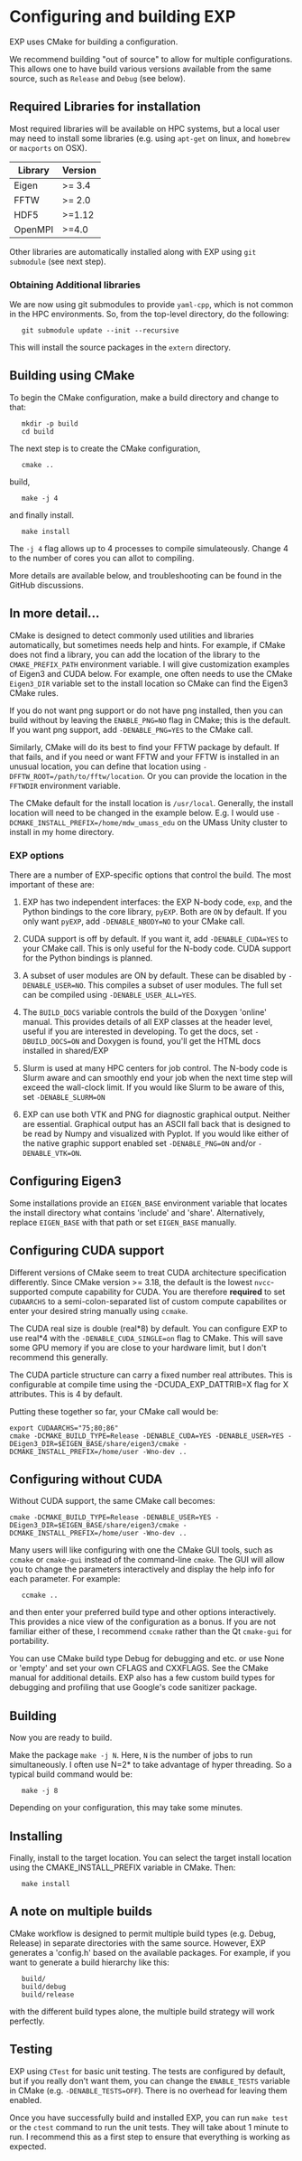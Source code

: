 # Configuring and building EXP

EXP uses CMake for building a configuration.

We recommend building "out of source" to allow for multiple
configurations.  This allows one to have build various versions
available from the same source, such as `Release` and `Debug` (see below). 

## Required Libraries for installation

Most required libraries will be available on HPC systems, but a local 
user may need to install some libraries (e.g. using `apt-get` on linux, 
and `homebrew` or `macports` on OSX).

| Library | Version   |
|---------|-----------|
| Eigen   | >= 3.4    |
| FFTW    | >= 2.0    |
| HDF5    | >=1.12    |
| OpenMPI | >=4.0     |

Other libraries are automatically installed along with EXP using `git submodule` (see next step).

### Obtaining Additional libraries

We are now using git submodules to provide `yaml-cpp`, which is not
common in the HPC environments.  So, from the top-level directory, do
the following:

```
   git submodule update --init --recursive
```

This will install the source packages in the `extern` directory.


## Building using CMake

To begin the CMake configuration, make a build directory and change to that:
```
   mkdir -p build
   cd build
```

The next step is to create the CMake configuration,
```
   cmake ..
```
build,
```
   make -j 4
```
and finally install.
```
   make install
```
The `-j 4` flag allows up to 4 processes to compile simulateously. Change 4 to the number of cores you can allot to compiling.

More details are available below, and troubleshooting can be found in the GitHub discussions.

## In more detail...

CMake is designed to detect commonly used utilities and libraries
automatically, but sometimes needs help and hints.  For example, if
CMake does not find a library, you can add the location of the library
to the `CMAKE_PREFIX_PATH` environment variable.  I will give
customization examples of Eigen3 and CUDA below.  For example, one
often needs to use the CMake `Eigen3_DIR` variable set to the install
location so CMake can find the Eigen3 CMake rules.

If you do not want png support or do not have png installed, then you
can build without by leaving the `ENABLE_PNG=NO` flag in CMake; this
is the default.  If you want png support, add `-DENABLE_PNG=YES` to
the CMake call.

Similarly, CMake will do its best to find your FFTW package by
default.  If that fails, and if you need or want FFTW and your FFTW is
installed in an unusual location, you can define that location using
`-DFFTW_ROOT=/path/to/fftw/location`.  Or you can provide the location
in the `FFTWDIR` environment variable.

The CMake default for the install location is `/usr/local`.
Generally, the install location will need to be changed in the example
below.  E.g. I would use `-DCMAKE_INSTALL_PREFIX=/home/mdw_umass_edu`
on the UMass Unity cluster to install in my home directory.

### EXP options

There are a number of EXP-specific options that control the build.
The most important of these are:

1. EXP has two independent interfaces: the EXP N-body code, `exp`, and
   the Python bindings to the core library, `pyEXP`.  Both are `ON` by
   default.  If you only want `pyEXP`, add `-DENABLE_NBODY=NO` to your
   CMake call.

2. CUDA support is off by default.  If you want it, add
   `-DENABLE_CUDA=YES` to your CMake call.  This is only useful for
   the N-body code.  CUDA support for the Python bindings is planned.

3. A subset of user modules are ON by default.  These can be disabled
   by `-DENABLE_USER=NO`.  This compiles a subset of user modules.
   The full set can be compiled using `-DENABLE_USER_ALL=YES`.

4. The `BUILD_DOCS` variable controls the build of the Doxygen
   'online' manual.  This provides details of all EXP classes at the
   header level, useful if you are interested in developing.  To get
   the docs, set `-DBUILD_DOCS=ON` and Doxygen is found, you'll get
   the HTML docs installed in shared/EXP

5. Slurm is used at many HPC centers for job control.  The N-body code
   is Slurm aware and can smoothly end your job when the next time
   step will exceed the wall-clock limit.  If you would like Slurm to
   be aware of this, set `-DENABLE_SLURM=ON`

6. EXP can use both VTK and PNG for diagnostic graphical output.
   Neither are essential.  Graphical output has an ASCII fall back
   that is designed to be read by Numpy and visualized with Pyplot.
   If you would like either of the native graphic support enabled set
   `-DENABLE_PNG=ON` and/or `-DENABLE_VTK=ON`.


## Configuring Eigen3

Some installations provide an `EIGEN_BASE` environment variable that
locates the install directory what contains 'include' and 'share'.
Alternatively, replace `EIGEN_BASE` with that path or set `EIGEN_BASE`
manually.

## Configuring CUDA support

Different versions of CMake seem to treat CUDA architecture
specification differently.  Since CMake version >= 3.18, the default
is the lowest `nvcc`-supported compute capability for CUDA.  You are
therefore **required** to set `CUDAARCHS` to a semi-colon-separated list
of custom compute capabilites or enter your desired string manually
using `ccmake`.

The CUDA real size is double (real\*8) by default.  You can configure
EXP to use real\*4 with the `-DENABLE_CUDA_SINGLE=on` flag to CMake.  This
will save some GPU memory if you are close to your hardware limit, but
I don't recommend this generally.

The CUDA particle structure can carry a fixed number real attributes.
This is configurable at compile time using the -DCUDA_EXP_DATTRIB=X flag
for X attributes.  This is 4 by default.

Putting these together so far, your CMake call would be:

```
export CUDAARCHS="75;80;86"
cmake -DCMAKE_BUILD_TYPE=Release -DENABLE_CUDA=YES -DENABLE_USER=YES -DEigen3_DIR=$EIGEN_BASE/share/eigen3/cmake -DCMAKE_INSTALL_PREFIX=/home/user -Wno-dev ..
```

## Configuring without CUDA

Without CUDA support, the same CMake call becomes:
```
cmake -DCMAKE_BUILD_TYPE=Release -DENABLE_USER=YES -DEigen3_DIR=$EIGEN_BASE/share/eigen3/cmake -DCMAKE_INSTALL_PREFIX=/home/user -Wno-dev ..
```

Many users will like configuring with one the CMake GUI tools, such as
`ccmake` or `cmake-gui` instead of the command-line `cmake`.  The GUI
will allow you to change the parameters interactively and display the
help info for each parameter.  For example:

```
   ccmake ..
```

and then enter your preferred build type and other options
interactively.  This provides a nice view of the configuration as a
bonus.  If you are not familiar either of these, I recommend `ccmake`
rather than the Qt `cmake-gui` for portability.

You can use CMake build type Debug for debugging and etc. or use None
or 'empty' and set your own CFLAGS and CXXFLAGS.  See the CMake manual
for additional details.  EXP also has a few custom build types for
debugging and profiling that use Google's code sanitizer package.

## Building

Now you are ready to build.

Make the package `make -j N`. Here, `N` is the number of jobs to run
simultaneously.  I often use N=2*<number of cores> to take advantage
of hyper threading.  So a typical build command would be:

```
   make -j 8
```
Depending on your configuration, this may take some minutes.

## Installing

Finally, install to the target location.  You can select the target
install location using the CMAKE_INSTALL_PREFIX variable in CMake.
Then:

```
   make install
```

## A note on multiple builds

CMake workflow is designed to permit multiple build types (e.g. Debug,
Release) in separate directories with the same source.  However, EXP
generates a 'config.h' based on the available packages. For example,
if you want to generate a build hierarchy like this:

```
   build/
   build/debug
   build/release
```
with the different build types alone, the multiple build strategy
will work perfectly.

## Testing

EXP using `CTest` for basic unit testing.  The tests are configured by
default, but if you really don't want them, you can change the
`ENABLE_TESTS` variable in CMake (e.g. `-DENABLE_TESTS=OFF`).  There
is no overhead for leaving them enabled.

Once you have successfully build and installed EXP, you can run `make
test` or the `ctest` command to run the unit tests.  They will take
about 1 minute to run.  I recommend this as a first step to ensure
that everything is working as expected.
